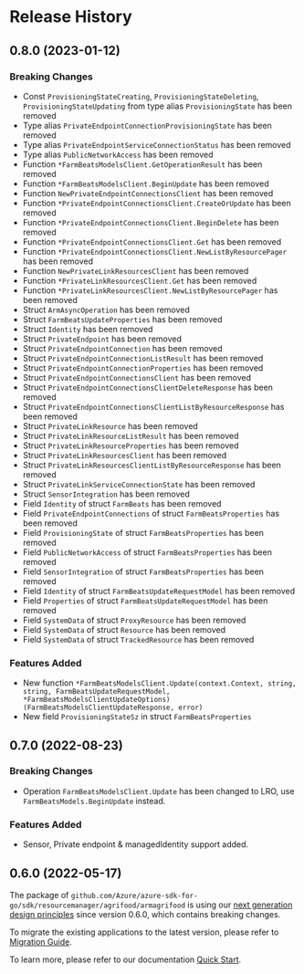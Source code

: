# Release History

## 0.8.0 (2023-01-12)
### Breaking Changes

- Const `ProvisioningStateCreating`, `ProvisioningStateDeleting`, `ProvisioningStateUpdating` from type alias `ProvisioningState` has been removed
- Type alias `PrivateEndpointConnectionProvisioningState` has been removed
- Type alias `PrivateEndpointServiceConnectionStatus` has been removed
- Type alias `PublicNetworkAccess` has been removed
- Function `*FarmBeatsModelsClient.GetOperationResult` has been removed
- Function `*FarmBeatsModelsClient.BeginUpdate` has been removed
- Function `NewPrivateEndpointConnectionsClient` has been removed
- Function `*PrivateEndpointConnectionsClient.CreateOrUpdate` has been removed
- Function `*PrivateEndpointConnectionsClient.BeginDelete` has been removed
- Function `*PrivateEndpointConnectionsClient.Get` has been removed
- Function `*PrivateEndpointConnectionsClient.NewListByResourcePager` has been removed
- Function `NewPrivateLinkResourcesClient` has been removed
- Function `*PrivateLinkResourcesClient.Get` has been removed
- Function `*PrivateLinkResourcesClient.NewListByResourcePager` has been removed
- Struct `ArmAsyncOperation` has been removed
- Struct `FarmBeatsUpdateProperties` has been removed
- Struct `Identity` has been removed
- Struct `PrivateEndpoint` has been removed
- Struct `PrivateEndpointConnection` has been removed
- Struct `PrivateEndpointConnectionListResult` has been removed
- Struct `PrivateEndpointConnectionProperties` has been removed
- Struct `PrivateEndpointConnectionsClient` has been removed
- Struct `PrivateEndpointConnectionsClientDeleteResponse` has been removed
- Struct `PrivateEndpointConnectionsClientListByResourceResponse` has been removed
- Struct `PrivateLinkResource` has been removed
- Struct `PrivateLinkResourceListResult` has been removed
- Struct `PrivateLinkResourceProperties` has been removed
- Struct `PrivateLinkResourcesClient` has been removed
- Struct `PrivateLinkResourcesClientListByResourceResponse` has been removed
- Struct `PrivateLinkServiceConnectionState` has been removed
- Struct `SensorIntegration` has been removed
- Field `Identity` of struct `FarmBeats` has been removed
- Field `PrivateEndpointConnections` of struct `FarmBeatsProperties` has been removed
- Field `ProvisioningState` of struct `FarmBeatsProperties` has been removed
- Field `PublicNetworkAccess` of struct `FarmBeatsProperties` has been removed
- Field `SensorIntegration` of struct `FarmBeatsProperties` has been removed
- Field `Identity` of struct `FarmBeatsUpdateRequestModel` has been removed
- Field `Properties` of struct `FarmBeatsUpdateRequestModel` has been removed
- Field `SystemData` of struct `ProxyResource` has been removed
- Field `SystemData` of struct `Resource` has been removed
- Field `SystemData` of struct `TrackedResource` has been removed

### Features Added

- New function `*FarmBeatsModelsClient.Update(context.Context, string, string, FarmBeatsUpdateRequestModel, *FarmBeatsModelsClientUpdateOptions) (FarmBeatsModelsClientUpdateResponse, error)`
- New field `ProvisioningStateSz` in struct `FarmBeatsProperties`


## 0.7.0 (2022-08-23)
### Breaking Changes

- Operation `FarmBeatsModelsClient.Update` has been changed to LRO, use `FarmBeatsModels.BeginUpdate` instead.

### Features Added

- Sensor, Private endpoint & managedIdentity support added.

## 0.6.0 (2022-05-17)

The package of `github.com/Azure/azure-sdk-for-go/sdk/resourcemanager/agrifood/armagrifood` is using our [next generation design principles](https://azure.github.io/azure-sdk/general_introduction.html) since version 0.6.0, which contains breaking changes.

To migrate the existing applications to the latest version, please refer to [Migration Guide](https://aka.ms/azsdk/go/mgmt/migration).

To learn more, please refer to our documentation [Quick Start](https://aka.ms/azsdk/go/mgmt).
